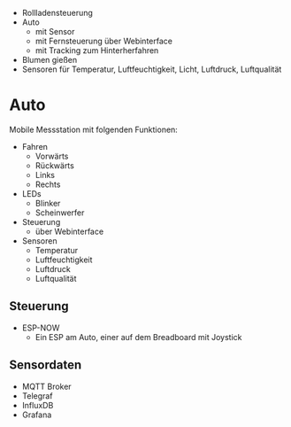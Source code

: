 - Rollladensteuerung
- Auto
  - mit Sensor
  - mit Fernsteuerung über Webinterface
  - mit Tracking zum Hinterherfahren
- Blumen gießen
- Sensoren für Temperatur, Luftfeuchtigkeit, Licht, Luftdruck, Luftqualität


# Auto
Mobile Messstation mit folgenden Funktionen:

- Fahren
  - Vorwärts
  - Rückwärts
  - Links
  - Rechts
- LEDs
  - Blinker
  - Scheinwerfer
- Steuerung
  - über Webinterface
- Sensoren
  - Temperatur
  - Luftfeuchtigkeit
  - Luftdruck
  - Luftqualität

## Steuerung
- ESP-NOW
  - Ein ESP am Auto, einer auf dem Breadboard mit Joystick

## Sensordaten
- MQTT Broker
- Telegraf
- InfluxDB
- Grafana